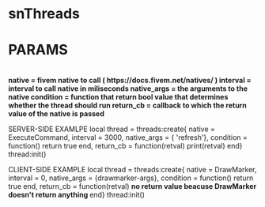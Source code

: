 # snThreads



<h1> PARAMS</h1><br>
<b> native = fivem native to call ( https://docs.fivem.net/natives/ ) </b>
<b> interval = interval to call native in miliseconds </b>
<b> native_args = the arguments to the native </b>
<b> condition = function that return bool value that determines whether the thread should run </b>
<b> return_cb = callback to which the return value of the native is passed </b>


SERVER-SIDE EXAMLPE
local thread = threads:create{ native  = ExecuteCommand, interval = 3000, native_args = { 'refresh'}, condition = function() return true  end, return_cb = function(retval)
    print(retval)
end}
thread:init()


CLIENT-SIDE EXAMPLE
local thread = threads:create{ native  = DrawMarker, interval = 0, native_args = {drawmarker-args}, condition = function() return true  end, return_cb = function(retval)
    <b> no return value beacuse DrawMarker doesn't return anything </b>
 end}
thread:init()
